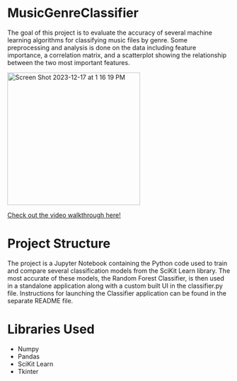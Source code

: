 # MusicGenreClassifier

The goal of this project is to evaluate the accuracy of several machine learning algorithms for classifying music files by genre. Some preprocessing and analysis is done on the data including feature importance, a correlation matrix, and a scatterplot showing the relationship between the two most important features.

<img width="300" alt="Screen Shot 2023-12-17 at 1 16 19 PM" src="https://github.com/jaredbaca/MusicGenreClassifier/assets/110132943/28d6bad6-ee92-4b74-b529-fa1a6910771a">

[Check out the video walkthrough here!](https://youtu.be/-yvIHN7wlec)

# Project Structure
The project is a Jupyter Notebook containing the Python code used to train and compare several classification models from the SciKit Learn library. The most accurate of these models, the Random Forest Classifier, is then used in a standalone application along with a custom built UI in the classifier.py file. Instructions for launching the Classifier application can be found in the separate README file.





# Libraries Used
- Numpy
- Pandas
- SciKit Learn
- Tkinter


